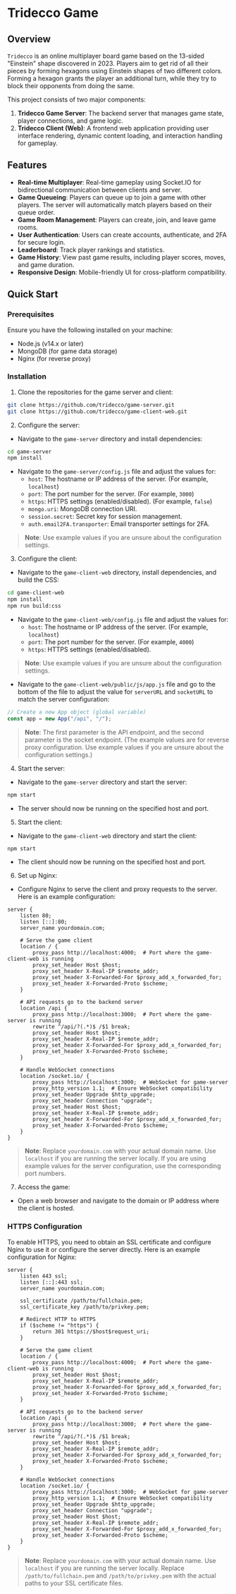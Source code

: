 # Tridecco Game

## Overview

`Tridecco` is an online multiplayer board game based on the 13-sided "Einstein" shape discovered in 2023. Players aim to get rid of all their pieces by forming hexagons using Einstein shapes of two different colors. Forming a hexagon grants the player an additional turn, while they try to block their opponents from doing the same.

This project consists of two major components:

1. **Tridecco Game Server**: The backend server that manages game state, player connections, and game logic.
2. **Tridecco Client (Web)**: A frontend web application providing user interface rendering, dynamic content loading, and interaction handling for gameplay.

## Features

- **Real-time Multiplayer**: Real-time gameplay using Socket.IO for bidirectional communication between clients and server.
- **Game Queueing**: Players can queue up to join a game with other players. The server will automatically match players based on their queue order.
- **Game Room Management**: Players can create, join, and leave game rooms.
- **User Authentication**: Users can create accounts, authenticate, and 2FA for secure login.
- **Leaderboard**: Track player rankings and statistics.
- **Game History**: View past game results, including player scores, moves, and game duration.
- **Responsive Design**: Mobile-friendly UI for cross-platform compatibility.

## Quick Start

### Prerequisites

Ensure you have the following installed on your machine:

- Node.js (v14.x or later)
- MongoDB (for game data storage)
- Nginx (for reverse proxy)

### Installation

1. Clone the repositories for the game server and client:

```bash
git clone https://github.com/tridecco/game-server.git
git clone https://github.com/tridecco/game-client-web.git
```

2. Configure the server:

- Navigate to the `game-server` directory and install dependencies:

```bash
cd game-server
npm install
```

- Navigate to the `game-server/config.js` file and adjust the values for:
  - `host`: The hostname or IP address of the server. (For example, `localhost`)
  - `port`: The port number for the server. (For example, `3000`)
  - `https`: HTTPS settings (enabled/disabled). (For example, `false`)
  - `mongo.uri`: MongoDB connection URI.
  - `session.secret`: Secret key for session management.
  - `auth.email2FA.transporter`: Email transporter settings for 2FA.

> **Note**: Use example values if you are unsure about the configuration settings.

3. Configure the client:

- Navigate to the `game-client-web` directory, install dependencies, and build the CSS:

```bash
cd game-client-web
npm install
npm run build:css
```

- Navigate to the `game-client-web/config.js` file and adjust the values for:
  - `host`: The hostname or IP address of the server. (For example, `localhost`)
  - `port`: The port number for the server. (For example, `4000`)
  - `https`: HTTPS settings (enabled/disabled).

> **Note**: Use example values if you are unsure about the configuration settings.

- Navigate to the `game-client-web/public/js/app.js` file and go to the bottom of the file to adjust the value for `serverURL` and `socketURL` to match the server configuration:

```javascript
// Create a new App object (global variable)
const app = new App("/api", "/");
```

> **Note**: The first parameter is the API endpoint, and the second parameter is the socket endpoint. (The example values are for reverse proxy configuration. Use example values if you are unsure about the configuration settings.)

4. Start the server:

- Navigate to the `game-server` directory and start the server:

```bash
npm start
```

- The server should now be running on the specified host and port.

5. Start the client:

- Navigate to the `game-client-web` directory and start the client:

```bash
npm start
```

- The client should now be running on the specified host and port.

6. Set up Nginx:

- Configure Nginx to serve the client and proxy requests to the server. Here is an example configuration:

```nginx
server {
    listen 80;
    listen [::]:80;
    server_name yourdomain.com;

    # Serve the game client
    location / {
        proxy_pass http://localhost:4000;  # Port where the game-client-web is running
        proxy_set_header Host $host;
        proxy_set_header X-Real-IP $remote_addr;
        proxy_set_header X-Forwarded-For $proxy_add_x_forwarded_for;
        proxy_set_header X-Forwarded-Proto $scheme;
    }

    # API requests go to the backend server
    location /api {
        proxy_pass http://localhost:3000;  # Port where the game-server is running
        rewrite ^/api/?(.*)$ /$1 break;
        proxy_set_header Host $host;
        proxy_set_header X-Real-IP $remote_addr;
        proxy_set_header X-Forwarded-For $proxy_add_x_forwarded_for;
        proxy_set_header X-Forwarded-Proto $scheme;
    }

    # Handle WebSocket connections
    location /socket.io/ {
        proxy_pass http://localhost:3000;  # WebSocket for game-server
        proxy_http_version 1.1;  # Ensure WebSocket compatibility
        proxy_set_header Upgrade $http_upgrade;
        proxy_set_header Connection "upgrade";
        proxy_set_header Host $host;
        proxy_set_header X-Real-IP $remote_addr;
        proxy_set_header X-Forwarded-For $proxy_add_x_forwarded_for;
        proxy_set_header X-Forwarded-Proto $scheme;
    }
}
```

> **Note**: Replace `yourdomain.com` with your actual domain name. Use `localhost` if you are running the server locally. If you are using example values for the server configuration, use the corresponding port numbers.

7. Access the game:

- Open a web browser and navigate to the domain or IP address where the client is hosted.

### HTTPS Configuration

To enable HTTPS, you need to obtain an SSL certificate and configure Nginx to use it or configure the server directly. Here is an example configuration for Nginx:

```nginx
server {
    listen 443 ssl;
    listen [::]:443 ssl;
    server_name yourdomain.com;

    ssl_certificate /path/to/fullchain.pem;
    ssl_certificate_key /path/to/privkey.pem;

    # Redirect HTTP to HTTPS
    if ($scheme != "https") {
        return 301 https://$host$request_uri;
    }

    # Serve the game client
    location / {
        proxy_pass http://localhost:4000;  # Port where the game-client-web is running
        proxy_set_header Host $host;
        proxy_set_header X-Real-IP $remote_addr;
        proxy_set_header X-Forwarded-For $proxy_add_x_forwarded_for;
        proxy_set_header X-Forwarded-Proto $scheme;
    }

    # API requests go to the backend server
    location /api {
        proxy_pass http://localhost:3000;  # Port where the game-server is running
        rewrite ^/api/?(.*)$ /$1 break;
        proxy_set_header Host $host;
        proxy_set_header X-Real-IP $remote_addr;
        proxy_set_header X-Forwarded-For $proxy_add_x_forwarded_for;
        proxy_set_header X-Forwarded-Proto $scheme;
    }

    # Handle WebSocket connections
    location /socket.io/ {
        proxy_pass http://localhost:3000;  # WebSocket for game-server
        proxy_http_version 1.1;  # Ensure WebSocket compatibility
        proxy_set_header Upgrade $http_upgrade;
        proxy_set_header Connection "upgrade";
        proxy_set_header Host $host;
        proxy_set_header X-Real-IP $remote_addr;
        proxy_set_header X-Forwarded-For $proxy_add_x_forwarded_for;
        proxy_set_header X-Forwarded-Proto $scheme;
    }
}
```

> **Note**: Replace `yourdomain.com` with your actual domain name. Use `localhost` if you are running the server locally. Replace `/path/to/fullchain.pem` and `/path/to/privkey.pem` with the actual paths to your SSL certificate files.
